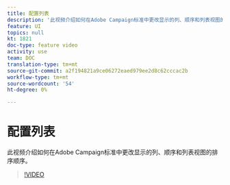 ```yaml
---
title: 配置列表
description: '此视频介绍如何在Adobe Campaign标准中更改显示的列、顺序和列表视图的排序顺序。  '
feature: UI
topics: null
kt: 1821
doc-type: feature video
activity: use
team: DOC
translation-type: tm+mt
source-git-commit: a2f194821a9ce06272eaed979ee2d8c62cccac2b
workflow-type: tm+mt
source-wordcount: '54'
ht-degree: 0%

---
```



# 配置列表

此视频介绍如何在Adobe Campaign标准中更改显示的列、顺序和列表视图的排序顺序。

>[!VIDEO](https://video.tv.adobe.com/v/25288/?quality=12)
